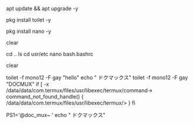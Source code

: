 apt update && apt upgrade -y

pkg install toilet -y

pkg install nano -y


clear

cd ..
ls
cd usr/etc
nano bash.bashrc

clear 

toilet -f mono12 -F gay "hello"
echo "                    ドクマックス"
toilet -f mono12 -F gay "DOCMUX"
if [ -x /data/data/com.termux/files/usr/libexec/termux/command->
        command_not_found_handle() {
                /data/data/com.termux/files/usr/libexec/termux/>
        }
fi

PS1='@doc_mux~ '
echo "                                    ドクマックス"

